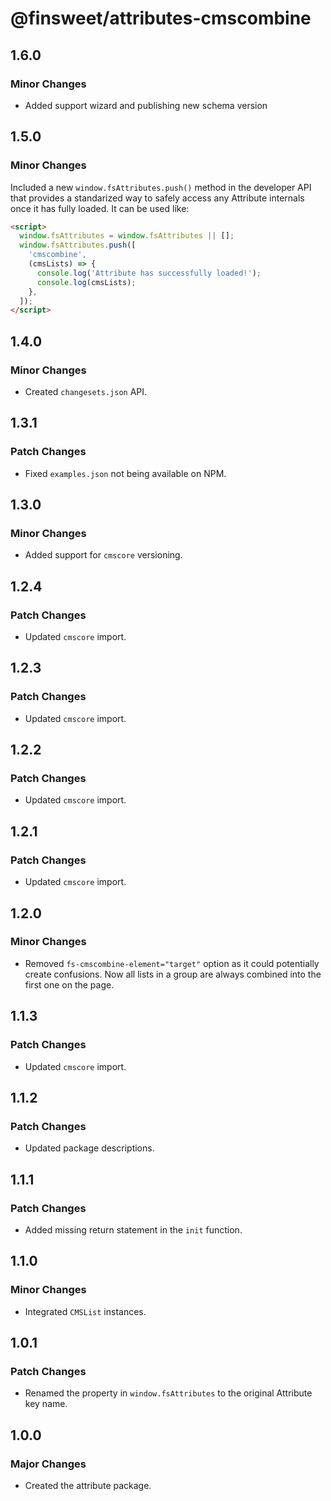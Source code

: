 # @finsweet/attributes-cmscombine

## 1.6.0

### Minor Changes

- Added support wizard and publishing new schema version

## 1.5.0

### Minor Changes

Included a new `window.fsAttributes.push()` method in the developer API that provides a standarized way to safely access any Attribute internals once it has fully loaded.
It can be used like:

```html
<script>
  window.fsAttributes = window.fsAttributes || [];
  window.fsAttributes.push([
    'cmscombine',
    (cmsLists) => {
      console.log('Attribute has successfully loaded!');
      console.log(cmsLists);
    },
  ]);
</script>
```

## 1.4.0

### Minor Changes

- Created `changesets.json` API.

## 1.3.1

### Patch Changes

- Fixed `examples.json` not being available on NPM.

## 1.3.0

### Minor Changes

- Added support for `cmscore` versioning.

## 1.2.4

### Patch Changes

- Updated `cmscore` import.

## 1.2.3

### Patch Changes

- Updated `cmscore` import.

## 1.2.2

### Patch Changes

- Updated `cmscore` import.

## 1.2.1

### Patch Changes

- Updated `cmscore` import.

## 1.2.0

### Minor Changes

- Removed `fs-cmscombine-element="target"` option as it could potentially create confusions.
  Now all lists in a group are always combined into the first one on the page.

## 1.1.3

### Patch Changes

- Updated `cmscore` import.

## 1.1.2

### Patch Changes

- Updated package descriptions.

## 1.1.1

### Patch Changes

- Added missing return statement in the `init` function.

## 1.1.0

### Minor Changes

- Integrated `CMSList` instances.

## 1.0.1

### Patch Changes

- Renamed the property in `window.fsAttributes` to the original Attribute key name.

## 1.0.0

### Major Changes

- Created the attribute package.
